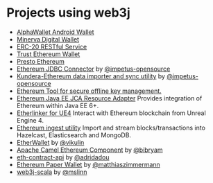 Projects using web3j
====================

-   [AlphaWallet Android Wallet](https://github.com/AlphaWallet/alpha-wallet-android.git)
-   [Minerva Digital Wallet](https://github.com/lab10-coop/minerva-android-v2)
-   [ERC-20 RESTful Service](https://github.com/blk-io/erc20-rest-service)
-   [Trust Ethereum Wallet](https://trustwallet.com/)
-   [Presto Ethereum](https://github.com/xiaoyao1991/presto-ethereum)
-   [Ethereum JDBC Connector](https://github.com/Impetus/eth-jdbc-connector/) by [@impetus-opensource](https://github.com/impetus-opensource)
-   [Kundera-Ethereum data importer and sync utility](https://github.com/impetus-opensource/Kundera/tree/trunk/src/kundera-ethereumB) by [@impetus-opensource](https://github.com/impetus-opensource)
-   [Ethereum Tool for secure offline key management.](https://github.com/e-Contract/ethereum-tool) 
-   [Ethereum Java EE JCA Resource Adapter](https://github.com/e-Contract/ethereum-resource-adapter) Provides integration of Ethereum within Java EE 6+.
-   [Etherlinker for UE4](https://bitbucket.org/kelheor/etherlinker-for-ue4) Interact with Ethereum blockchain from Unreal Engine 4.
-   [Ethereum ingest utility](https://ethereum-ingest.com/) Import and stream blocks/transactions into Hazelcast, Elasticsearch and MongoDB.
-   [EtherWallet](https://play.google.com/store/apps/details?id=org.vikulin.etherwallet) by [@vikulin](https://github.com/vikulin)
-   [Apache Camel Ethereum Component](https://github.com/apache/camel/blob/master/components/camel-web3j/src/main/docs/web3j-component.adoc) by [@bibryam](https://github.com/bibryam/)
-   [eth-contract-api](https://github.com/adridadou/eth-contract-api) by [@adridadou](https://github.com/adridadou)
-   [Ethereum Paper Wallet](https://github.com/matthiaszimmermann/ethereum-paper-wallet) by [@matthiaszimmermann](https://github.com/matthiaszimmermann)
-   [web3j-scala](https://github.com/mslinn/web3j-scala) by [@mslinn](https://github.com/mslinn)

